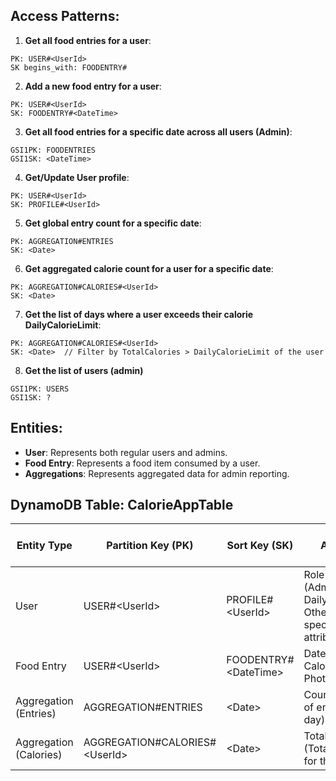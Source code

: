 ## Access Patterns:

1. **Get all food entries for a user**:

```
PK: USER#<UserId>
SK begins_with: FOODENTRY#
```

2. **Add a new food entry for a user**:

```
PK: USER#<UserId>
SK: FOODENTRY#<DateTime>
```

3. **Get all food entries for a specific date across all users (Admin)**:

```
GSI1PK: FOODENTRIES
GSI1SK: <DateTime>
```

4. **Get/Update User profile**:

```
PK: USER#<UserId>
SK: PROFILE#<UserId>
```

5. **Get global entry count for a specific date**:

```
PK: AGGREGATION#ENTRIES
SK: <Date>
```

6. **Get aggregated calorie count for a user for a specific date**:

```
PK: AGGREGATION#CALORIES#<UserId>
SK: <Date>
```

7. **Get the list of days where a user exceeds their calorie DailyCalorieLimit**:

```
PK: AGGREGATION#CALORIES#<UserId>
SK: <Date>  // Filter by TotalCalories > DailyCalorieLimit of the user
```

8. **Get the list of users (admin)**

```
GSI1PK: USERS
GSI1SK: ?
```

## Entities:

- **User**: Represents both regular users and admins.
- **Food Entry**: Represents a food item consumed by a user.
- **Aggregations**: Represents aggregated data for admin reporting.

## DynamoDB Table: CalorieAppTable

| Entity Type            | Partition Key (PK)              | Sort Key (SK)          | Attributes                                                              | GSI1PK (Partition Key) | GSI1SK (Sort Key) |
| ---------------------- | ------------------------------- | ---------------------- | ----------------------------------------------------------------------- | ---------------------- | ----------------- |
| User                   | USER#\<UserId\>                 | PROFILE#\<UserId>      | Role (Admin/User), DailyCalorieLimit, Other user-specific attributes... | USERS                  | -                 |
| Food Entry             | USER#\<UserId\>                 | FOODENTRY#\<DateTime\> | Date, FoodName, Calories, PhotoS3Key                                    | FOODENTRY              | \<Date\>          |
| Aggregation (Entries)  | AGGREGATION#ENTRIES             | \<Date\>               | Count (Number of entries for that day)                                  | -                      | -                 |
| Aggregation (Calories) | AGGREGATION#CALORIES#\<UserId\> | \<Date\>               | TotalCalories (Total calories for that day)                             | -                      | -                 |
